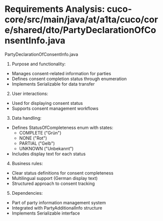 # Requirements Analysis: cuco-core/src/main/java/at/a1ta/cuco/core/shared/dto/PartyDeclarationOfConsentInfo.java

PartyDeclarationOfConsentInfo.java
1. Purpose and functionality:
- Manages consent-related information for parties
- Defines consent completion status through enumeration
- Implements Serializable for data transfer

2. User interactions:
- Used for displaying consent status
- Supports consent management workflows

3. Data handling:
- Defines StatusOfCompleteness enum with states:
  - COMPLETE ("Grün")
  - NONE ("Rot")
  - PARTIAL ("Gelb")
  - UNKNOWN ("Unbekannt")
- Includes display text for each status

4. Business rules:
- Clear status definitions for consent completeness
- Multilingual support (German display text)
- Structured approach to consent tracking

5. Dependencies:
- Part of party information management system
- Integrated with PartyAdditionalInfo structure
- Implements Serializable interface